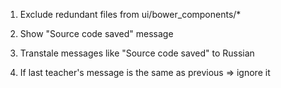 1. Exclude redundant files from ui/bower_components/*

2. Show "Source code saved" message

3. Transtale messages like "Source code saved" to Russian

4. If last teacher's message is the same as previous => ignore it
